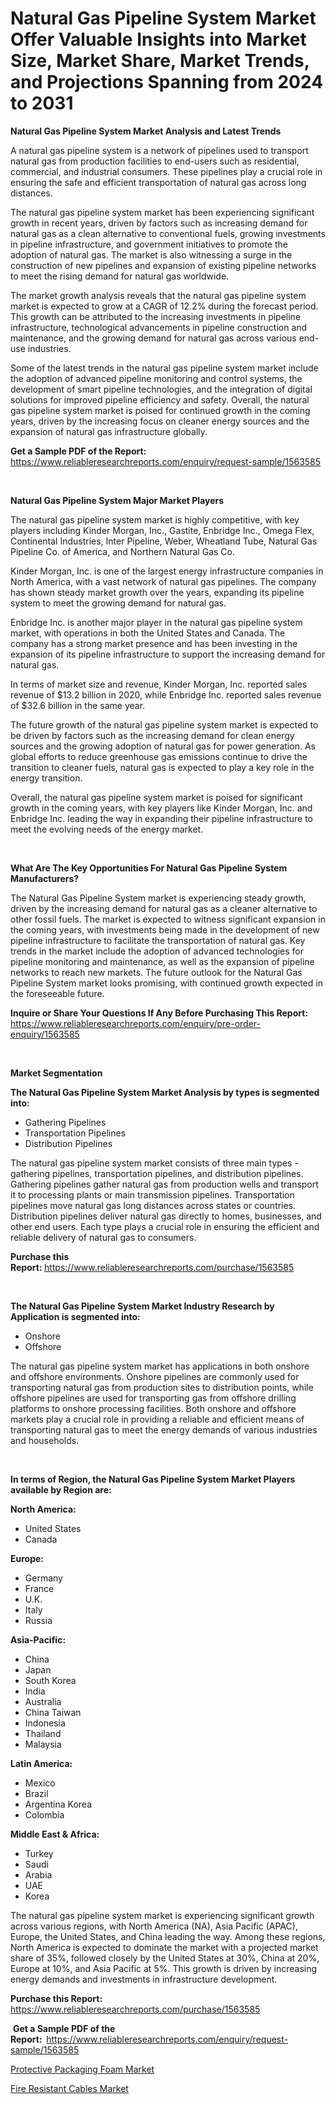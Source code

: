 <p><h1>Natural Gas Pipeline System Market Offer Valuable Insights into Market Size, Market Share, Market Trends, and Projections Spanning from 2024 to 2031</h1></p><p><strong>Natural Gas Pipeline System Market Analysis and Latest Trends</strong></p>
<p><p>A natural gas pipeline system is a network of pipelines used to transport natural gas from production facilities to end-users such as residential, commercial, and industrial consumers. These pipelines play a crucial role in ensuring the safe and efficient transportation of natural gas across long distances.</p><p>The natural gas pipeline system market has been experiencing significant growth in recent years, driven by factors such as increasing demand for natural gas as a clean alternative to conventional fuels, growing investments in pipeline infrastructure, and government initiatives to promote the adoption of natural gas. The market is also witnessing a surge in the construction of new pipelines and expansion of existing pipeline networks to meet the rising demand for natural gas worldwide.</p><p>The market growth analysis reveals that the natural gas pipeline system market is expected to grow at a CAGR of 12.2% during the forecast period. This growth can be attributed to the increasing investments in pipeline infrastructure, technological advancements in pipeline construction and maintenance, and the growing demand for natural gas across various end-use industries.</p><p>Some of the latest trends in the natural gas pipeline system market include the adoption of advanced pipeline monitoring and control systems, the development of smart pipeline technologies, and the integration of digital solutions for improved pipeline efficiency and safety. Overall, the natural gas pipeline system market is poised for continued growth in the coming years, driven by the increasing focus on cleaner energy sources and the expansion of natural gas infrastructure globally.</p></p>
<p><strong>Get a Sample PDF of the Report:&nbsp;</strong> <a href="https://www.reliableresearchreports.com/enquiry/request-sample/1563585">https://www.reliableresearchreports.com/enquiry/request-sample/1563585</a></p>
<p>&nbsp;</p>
<p><strong>Natural Gas Pipeline System Major Market Players</strong></p>
<p><p>The natural gas pipeline system market is highly competitive, with key players including Kinder Morgan, Inc., Gastite, Enbridge Inc., Omega Flex, Continental Industries, Inter Pipeline, Weber, Wheatland Tube, Natural Gas Pipeline Co. of America, and Northern Natural Gas Co.</p><p>Kinder Morgan, Inc. is one of the largest energy infrastructure companies in North America, with a vast network of natural gas pipelines. The company has shown steady market growth over the years, expanding its pipeline system to meet the growing demand for natural gas.</p><p>Enbridge Inc. is another major player in the natural gas pipeline system market, with operations in both the United States and Canada. The company has a strong market presence and has been investing in the expansion of its pipeline infrastructure to support the increasing demand for natural gas.</p><p>In terms of market size and revenue, Kinder Morgan, Inc. reported sales revenue of $13.2 billion in 2020, while Enbridge Inc. reported sales revenue of $32.6 billion in the same year.</p><p>The future growth of the natural gas pipeline system market is expected to be driven by factors such as the increasing demand for clean energy sources and the growing adoption of natural gas for power generation. As global efforts to reduce greenhouse gas emissions continue to drive the transition to cleaner fuels, natural gas is expected to play a key role in the energy transition.</p><p>Overall, the natural gas pipeline system market is poised for significant growth in the coming years, with key players like Kinder Morgan, Inc. and Enbridge Inc. leading the way in expanding their pipeline infrastructure to meet the evolving needs of the energy market.</p></p>
<p>&nbsp;</p>
<p><strong>What Are The Key Opportunities For Natural Gas Pipeline System Manufacturers?</strong></p>
<p><p>The Natural Gas Pipeline System market is experiencing steady growth, driven by the increasing demand for natural gas as a cleaner alternative to other fossil fuels. The market is expected to witness significant expansion in the coming years, with investments being made in the development of new pipeline infrastructure to facilitate the transportation of natural gas. Key trends in the market include the adoption of advanced technologies for pipeline monitoring and maintenance, as well as the expansion of pipeline networks to reach new markets. The future outlook for the Natural Gas Pipeline System market looks promising, with continued growth expected in the foreseeable future.</p></p>
<p><strong>Inquire or Share Your Questions If Any Before Purchasing This Report:</strong> <a href="https://www.reliableresearchreports.com/enquiry/pre-order-enquiry/1563585">https://www.reliableresearchreports.com/enquiry/pre-order-enquiry/1563585</a></p>
<p>&nbsp;</p>
<p><strong>Market Segmentation</strong></p>
<p><strong>The Natural Gas Pipeline System Market Analysis by types is segmented into:</strong></p>
<p><ul><li>Gathering Pipelines</li><li>Transportation Pipelines</li><li>Distribution Pipelines</li></ul></p>
<p><p>The natural gas pipeline system market consists of three main types - gathering pipelines, transportation pipelines, and distribution pipelines. Gathering pipelines gather natural gas from production wells and transport it to processing plants or main transmission pipelines. Transportation pipelines move natural gas long distances across states or countries. Distribution pipelines deliver natural gas directly to homes, businesses, and other end users. Each type plays a crucial role in ensuring the efficient and reliable delivery of natural gas to consumers.</p></p>
<p><strong>Purchase this Report:&nbsp;</strong><a href="https://www.reliableresearchreports.com/purchase/1563585">https://www.reliableresearchreports.com/purchase/1563585</a></p>
<p>&nbsp;</p>
<p><strong>The Natural Gas Pipeline System Market Industry Research by Application is segmented into:</strong></p>
<p><ul><li>Onshore</li><li>Offshore</li></ul></p>
<p><p>The natural gas pipeline system market has applications in both onshore and offshore environments. Onshore pipelines are commonly used for transporting natural gas from production sites to distribution points, while offshore pipelines are used for transporting gas from offshore drilling platforms to onshore processing facilities. Both onshore and offshore markets play a crucial role in providing a reliable and efficient means of transporting natural gas to meet the energy demands of various industries and households.</p></p>
<p>&nbsp;</p>
<p><strong>In terms of Region, the Natural Gas Pipeline System Market Players available by Region are:</strong></p>
<p>
    <p> <strong> North America: </strong>
        <ul>
            <li>United States</li>
            <li>Canada</li>
        </ul>
        </p> 
    <p> <strong> Europe: </strong>
        <ul>
            <li>Germany</li>
            <li>France</li>
            <li>U.K.</li>
            <li>Italy</li>
            <li>Russia</li>
        </ul>
        </p> 
    <p> <strong> Asia-Pacific: </strong>
        <ul>
            <li>China</li>
            <li>Japan</li>
            <li>South Korea</li>
            <li>India</li>
            <li>Australia</li>
            <li>China Taiwan</li>
            <li>Indonesia</li>
            <li>Thailand</li>
            <li>Malaysia</li>
        </ul>
        </p> 
    <p> <strong> Latin America: </strong>
        <ul>
            <li>Mexico</li>
            <li>Brazil</li>
            <li>Argentina Korea</li>
            <li>Colombia</li>
        </ul>
        </p> 
    <p> <strong> Middle East & Africa: </strong>
        <ul>
            <li>Turkey</li>
            <li>Saudi</li>
            <li>Arabia</li>
            <li>UAE</li>
            <li>Korea</li>
        </ul>
    </p>
    </p>
<p><p>The natural gas pipeline system market is experiencing significant growth across various regions, with North America (NA), Asia Pacific (APAC), Europe, the United States, and China leading the way. Among these regions, North America is expected to dominate the market with a projected market share of 35%, followed closely by the United States at 30%, China at 20%, Europe at 10%, and Asia Pacific at 5%. This growth is driven by increasing energy demands and investments in infrastructure development.</p></p>
<p><strong>Purchase this Report: </strong><a href="https://www.reliableresearchreports.com/purchase/1563585">https://www.reliableresearchreports.com/purchase/1563585</a></p>
<p>&nbsp;<strong>Get a Sample PDF of the Report:&nbsp;&nbsp;</strong><a href="https://www.reliableresearchreports.com/enquiry/request-sample/1563585">https://www.reliableresearchreports.com/enquiry/request-sample/1563585</a></p>
<p><strong></strong></p>
<p><p><a href="https://iodized-pantydraco-05c.notion.site/Protective-Packaging-Foam-Market-Dynamics-2024-2031-Also-about-Its-Market-Trends-Projections-and--d3c057f947dc44d19bcbbbe4fa74b182">Protective Packaging Foam Market</a></p><p><a href="https://github.com/nancykennedykellievqfqt2/Market-Research-Report-List-1/blob/main/fire-resistant-cables-market.md">Fire Resistant Cables Market</a></p></p>